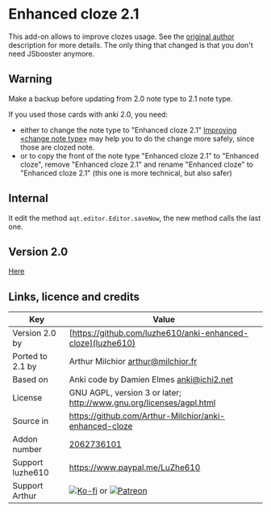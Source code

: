# Enhanced cloze 2.1
This add-on allows to improve clozes usage. See the [original author](https://ankiweb.net/shared/info/873439973) description for more details. The only thing that changed is that you don't need JSbooster anymore.

## Warning
Make a backup before updating from 2.0 note type to 2.1 note type.

If you used those cards with anki 2.0, you need:
* either to change the note type to "Enhanced cloze 2.1" [Improving «change note type»](https://ankiweb.net/shared/info/513858554) may help you to do the change more safely, since those are clozed note.
* or to copy the front of the note type "Enhanced cloze 2.1" to "Enhanced cloze", remove "Enhanced cloze 2.1" and rename "Enhanced cloze" to "Enhanced cloze 2.1" (this one is more technical, but also safer)

## Internal
It edit the method `aqt.editor.Editor.saveNow`, the new method calls
the last one.

## Version 2.0
[Here](https://ankiweb.net/shared/info/873439973)

## Links, licence and credits

Key         |Value
------------|-------------------------------------------------------------------
Version 2.0 by | [https://github.com/luzhe610/anki-enhanced-cloze](luzhe610)
Ported to 2.1 by | Arthur Milchior <arthur@milchior.fr>
Based on    | Anki code by Damien Elmes <anki@ichi2.net>
License     | GNU AGPL, version 3 or later; http://www.gnu.org/licenses/agpl.html
Source in   | https://github.com/Arthur-Milchior/anki-enhanced-cloze
Addon number| [2062736101](https://ankiweb.net/shared/info/2062736101)
Support luzhe610| https://www.paypal.me/LuZhe610
Support Arthur| [![Ko-fi](https://ko-fi.com/img/Kofi_Logo_Blue.svg)](Ko-fi.com/arthurmilchior) or [![Patreon](http://www.milchior.fr/patreon.png)](https://www.patreon.com/bePatron?u=146206)
